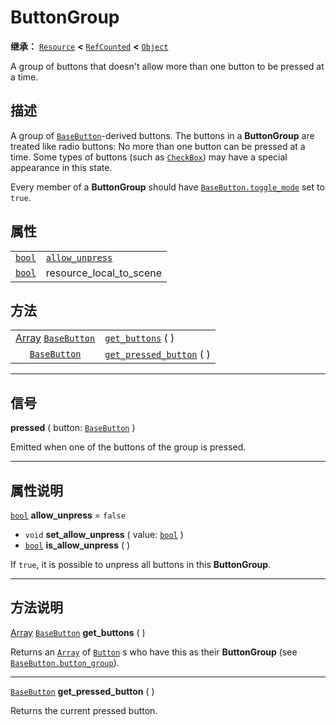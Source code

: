 <!-- ⚠ 请勿编辑本文件 ⚠ -->
<!-- 本文档使用脚本从 WeDot 引擎源码仓库生成。 -->
<!-- 生成脚本：https://github.com/WeDot-Engine/WeDot/tree/4.3/doc/tools/make_md.py； -->
<!-- 原文件：https://github.com/WeDot-Engine/WeDot/tree/4.3/doc/classes/ButtonGroup.xml。 -->

<div id="_class_buttongroup"></div>

# ButtonGroup

**继承：** [`Resource`](class_resource.md) **<** [`RefCounted`](class_refcounted.md) **<** [`Object`](class_object.md)

A group of buttons that doesn't allow more than one button to be pressed at a time.

## 描述

A group of [`BaseButton`](class_basebutton.md)-derived buttons. The buttons in a **ButtonGroup** are treated like radio buttons: No more than one button can be pressed at a time. Some types of buttons (such as [`CheckBox`](class_checkbox.md)) may have a special appearance in this state.

Every member of a **ButtonGroup** should have [`BaseButton.toggle_mode`](#class_basebutton_property_toggle_mode) set to `true`.

## 属性

|||
|:-:|:--|
| [`bool`](class_bool.md) | [`allow_unpress`](#class_buttongroup_property_allow_unpress) | ``false``                                                                           |
| [`bool`](class_bool.md) | resource_local_to_scene                                      | ``true`` (overrides [`Resource`](#class_resource_property_resource_local_to_scene)) |

## 方法

|||
|:-:|:--|
| [Array](class_array.md) [`BaseButton`](class_basebutton.md) | [`get_buttons`](#class_buttongroup_method_get_buttons) ( )               |
| [`BaseButton`](class_basebutton.md)                         | [`get_pressed_button`](#class_buttongroup_method_get_pressed_button) ( ) |

<!-- rst-class:: classref-section-separator -->

---

## 信号

<div id="_class_class_buttongroup_signal_pressed"></div>

**pressed** ( button: [`BaseButton`](class_basebutton.md) ) <div id="class_buttongroup_signal_pressed"></div>

Emitted when one of the buttons of the group is pressed.

<!-- rst-class:: classref-section-separator -->

---

## 属性说明

<div id="_class_buttongroup_property_allow_unpress"></div>

[`bool`](class_bool.md) **allow_unpress** = ``false`` <div id="class_buttongroup_property_allow_unpress"></div>

- `void` **set_allow_unpress** ( value: [`bool`](class_bool.md) )
- [`bool`](class_bool.md) **is_allow_unpress** ( )

If `true`, it is possible to unpress all buttons in this **ButtonGroup**.

<!-- rst-class:: classref-section-separator -->

---

## 方法说明

<div id="_class_buttongroup_method_get_buttons"></div>

[Array](class_array.md) [`BaseButton`](class_basebutton.md) **get_buttons** ( )<div id="class_buttongroup_method_get_buttons"></div>

Returns an [`Array`](class_array.md) of [`Button`](class_button.md) s who have this as their **ButtonGroup** (see [`BaseButton.button_group`](#class_basebutton_property_button_group)).

<!-- rst-class:: classref-item-separator -->

---

<div id="_class_buttongroup_method_get_pressed_button"></div>

[`BaseButton`](class_basebutton.md) **get_pressed_button** ( )<div id="class_buttongroup_method_get_pressed_button"></div>

Returns the current pressed button.

[^virtual]: 本方法通常需要用户覆盖才能生效。
[^const]: 本方法无副作用，不会修改该实例的任何成员变量。
[^vararg]: 本方法除了能接受在此处描述的参数外，还能够继续接受任意数量的参数。
[^constructor]: 本方法用于构造某个类型。
[^static]: 调用本方法无需实例，可直接使用类名进行调用。
[^operator]: 本方法描述的是使用本类型作为左操作数的有效运算符。
[^bitfield]: 这个值是由下列位标志构成位掩码的整数。
[^void]: 无返回值。
